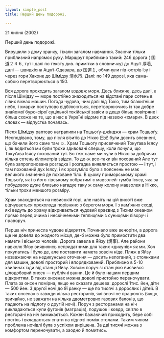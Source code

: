 ```yaml
---
layout: simple_post
title: Перший день подорожі.

---
```

21 липня (2002)

Перший день подорожі.

Вирушили з дому зранку, і їхали загалом навмання. Знаючи тільки приблизний напрямок руху. Маршрут приблизно такий: 246 дорога ( 国道２４６, тут і далі по тексту див. примітки в словничку) до Ацуґі 厚着, далі ― швидкісна Ацуґі-Одавара, до 国道１, обминули пів-острів Ізу і через гори Хаконе до Шімідзу 清水市. Далі: по 149 дорозі, яка сама-собою перетворюється в 150.

Вся дорога проходить загалом вздовж моря. Десь ближче, десь далі, а після Шімідзу ― море постійно знаходиться на відстані пари сотень в лівих вікнах машин. Погода чудова, чим далі від Токіо, тим блакитніше небо, і хмарки поступово відбілюються, перетворюючись із так добре знайомої буро-сірої суцільної токійської завіси в дещо більш повітряне і більш схоже на те, що в нас в Україні відоме під назвою «хмари». В двох словах ― відпустка почалась.

Після Шімідзу раптово натрапили на Тошьоґу-джінджя ― храм Тошьоґу. Несподівано, тому, що після візитів до Нікко 日光 були досить впевнені, що бачили його саме там ☺. Храм Тошьоґу присвячений Токуґава Ієясу і, як водиться ми були трохи здивовані спершу, коли почули, що Токуґава Ієясу похований тут. Бо теж саме ми чули в Нікко за добрячих кілька сотень кілометрів звідси. То де-ж все-таки він похований Але тут була запропонована розгадка і розгадка виявляється простою ― і тут, і там похований дух Ієясу, і як зрозуміло було з пояснень не має великого значення де поховане тіло. В цьому приморському храмі Тошьоґу, як і в його гірському побратимі є мавзолей-тумба Ієясу, яка за побудовою дуже близько нагадує таку ж саму колону мавзолея в Нікко, тільки трохи меншого розміру.

Храм знаходиться на невисокій горі, але навіть на цій висоті вже відчувається прохолода порівняно з берегом моря. І з кам'яних сході, які ведуть до храму відкривається чудовий краєвид з Тихим океаном прямо перед очима і нескічненими теплицями з суницями ліворуч і праворуч.

Перша ніч принесла чудове відкриття. Починало вже вечоріти, а дорога ще не довела до жодного місця, де-б можна було примостити два намети і вісьмох чоловік. Дорога завела в Яйзу (焼事). Але райони навколо Яйзу виявились непридатними для таких «дикунів» як ми. Хоч покупатись і було де, але поставити намета зовсім ніде. Пляж в Яйзу незважаючи на недикунське оточення ― досить непоганий, з стоянками для машин, доволі просторий і впорядкований. Приблизно в 5-10 хвилинах їзди від станції Яйзу. Зовсім поруч зі станцією виявився цілодобовий онсен ― публічні ванни. Це й було нашим першим відкриттям. В таких онсенах можна доволі пристойно переночувати. Плата за онсен помірна, якщо не сказати дешева: дорослі 1тис. йен, діти ― 500 йен. З другої ночі до 9ї ранку ― ще по тисячі з дорослих і дітей. В таких онсенах є завжди кілька ресторанів, які вночі не працюють (якщо, звичайно, не зважати на кілька двометрових газових балонів, що падають на підлогу о другій ночі). Поруч з ресторанами на ніч викладаються купи футонів (матраців), подушок і ковдр, світло в ресторані на ніч вимикається. Кожен бажаючий приходить, бере собі постіль і вкладається спати на підлозі поміж столами. Таким чином проблема ночівлі була з успіхом вирішена. За дві тисячі можна з комфортом переночувати, а заодно й помитись.

